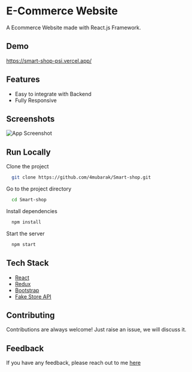 # E-Commerce Website

A Ecommerce Website made with React.js Framework.


## Demo

https://smart-shop-psi.vercel.app/ 

## Features

- Easy to integrate with Backend
- Fully Responsive


## Screenshots

![App Screenshot](https://ibb.co/F0nyHFt/image.png)



## Run Locally

Clone the project

```bash
  git clone https://github.com/4mubarak/Smart-shop.git
```

Go to the project directory

```bash
  cd Smart-shop
```

Install dependencies

```bash
  npm install
```

Start the server

```bash
  npm start
```



## Tech Stack

* [React](https://reactjs.org/)
* [Redux](https://redux.js.org/)
* [Bootstrap](https://getbootstrap.com/)
* [Fake Store API](https://fakestoreapi.com/)

## Contributing

Contributions are always welcome!
Just raise an issue, we will discuss it.


## Feedback

If you have any feedback, please reach out to me [here](https://ssahibsingh.github.io/#contact)


